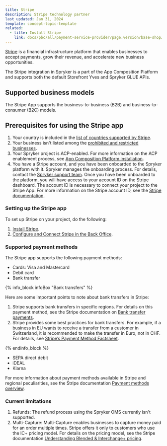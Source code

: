 ```yaml
---
title: Stripe
description: Stripe technology partner
last_updated: Jan 31, 2024
template: concept-topic-template
related:
  - title: Install Stripe
    link: docs/pbc/all/payment-service-provider/page.version/base-shop/third-party-integrations/stripe/install-stripe.html
---
```


[Stripe](https://stripe.com/en-de) is a financial infrastructure platform that enables businesses to accept payments, grow their revenue, and accelerate new business opportunities.

The Stripe integration in Spryker is a part of the App Composition Platform and supports both the default Storefront Yves and Spryker GLUE APIs. 

## Supported business models
The Stripe App supports the business-to-business (B2B) and business-to-consumer (B2C) models.

## Prerequisites for using the Stripe app

1. Your country is included in the [list of countries supported by Stripe](https://stripe.com/global).
2. Your business isn't listed among the [prohibited and restricted businesses](https://stripe.com/legal/restricted-businesses).
3. Your Spryker project is ACP-enabled. For more information on the ACP enablement process, see [App Composition Platform installation](/docs/acp/user/app-composition-platform-installation.html).
4. You have a Stripe account, and you have been onboarded to the Spryker platform with it. Spryker manages the onboarding process. For details, contact the [Spryker support team](https://spryker.my.site.com/support/s/).
Once you have been onboarded to the platform, you will have access to your account ID on the Stripe dashboard. The account ID is necessary to connect your project to the Stripe App. For more information on the Stripe account ID, see the [Stripe documentation](https://stripe.com/docs/payments/account).

### Setting up the Stripe app

To set up Stripe on your project, do the following:
1. [Install Stripe](/docs/pbc/all/payment-service-provider/{{page.version}}/base-shop/third-party-integrations/stripe/install-stripe.html).
2. [Configure and Connect Stripe in the Back Office](/docs/pbc/all/payment-service-provider/{{page.version}}/base-shop/third-party-integrations/stripe/configure-stripe.html).

### Supported payment methods
The Stripe app supports the following payment methods:
- Cards: Visa and Mastercard
- Debit card
- Bank transfer 

{% info_block infoBox "Bank transfers" %}

Here are some important points to note about bank transfers in Stripe:
1. Stripe supports bank transfers in specific regions. For details on this payment method, see the Stripe documentation on [Bank transfer payments](https://stripe.com/docs/payments/bank-transfers).
2. Stripe provides some best practices for bank transfers. For example, if a business in EU wants to receive a transfer from a customer in Switzerland, it is recommended to make the transfer in Euro, not in CHF. For details, see [Stripe’s Payment Method Factsheet](https://stripe.com/ie/guides/payment-methods-guide#4-payment-methods-fact-sheets).

{% endinfo_block %}

- SEPA direct debit
- iDEAL
- Klarna

For more information about payment methods available in Stripe and regional peculiarities, see the Stripe documentation [Payment methods overview](https://stripe.com/docs/payments/payment-methods/overview).

### Current limitations
1. Refunds: The refund process using the Spryker OMS currently isn't supported.
2. Multi-Capture: Multi-Capture enables businesses to capture money paid for an order multiple times. Stripe offers it only to customers who use the IC+ pricing model. For details on the pricing model, see the Stripe documentation [Understanding Blended & Interchange+ pricing](https://support.stripe.com/questions/understanding-blended-interchange-pricing).
